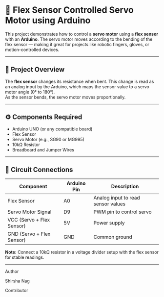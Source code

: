 # 🤖 Flex Sensor Controlled Servo Motor using Arduino

This project demonstrates how to control a **servo motor** using a **flex sensor** with an **Arduino**. The servo motor moves according to the bending of the flex sensor — making it great for projects like robotic fingers, gloves, or motion-controlled devices.

---

## 🧠 Project Overview

The **flex sensor** changes its resistance when bent. This change is read as an analog input by the Arduino, which maps the sensor value to a servo motor angle (0° to 180°).  
As the sensor bends, the servo motor moves proportionally.

---

## ⚙️ Components Required

- Arduino UNO (or any compatible board)  
- Flex Sensor  
- Servo Motor (e.g., SG90 or MG995)  
- 10kΩ Resistor  
- Breadboard and Jumper Wires  

---

## 🔌 Circuit Connections

| Component | Arduino Pin | Description |
|------------|-------------|-------------|
| Flex Sensor | A0 | Analog input to read sensor values |
| Servo Motor Signal | D9 | PWM pin to control servo |
| VCC (Servo + Flex Sensor) | 5V | Power supply |
| GND (Servo + Flex Sensor) | GND | Common ground |

**Note:** Connect a 10kΩ resistor in a voltage divider setup with the flex sensor for stable readings.

---

Author 

Shirsha Nag

Contributor
